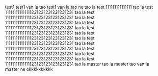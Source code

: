 test1
test1 van la tao
test1 van la tao ne
tao la test 111111111111111
tao la test 111111111111111231231231231231231
tao la test 111111111111111231231231231231231
tao la test 111111111111111231231231231231231
tao la test 111111111111111231231231231231231
tao la test 111111111111111231231231231231231
tao la test 111111111111111231231231231231231
tao la test 111111111111111231231231231231231
tao la test 111111111111111231231231231231231
tao la test 111111111111111231231231231231231
tao la test 111111111111111231231231231231231
tao la test 111111111111111231231231231231231
tao la master
tao la master
tao van la master ne
okkkkkkkkkk